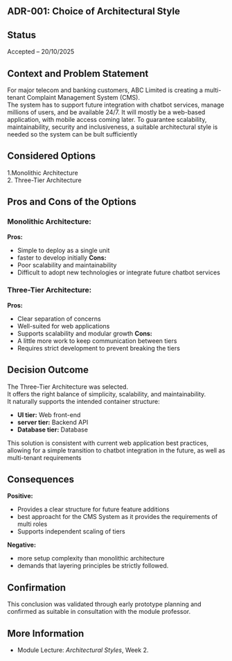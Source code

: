 ## ADR-001: Choice of Architectural Style 

## Status
Accepted – 20/10/2025


## Context and Problem Statement
For major telecom and banking customers, ABC Limited is creating a multi-tenant Complaint Management System (CMS).  
The system has to support future integration with chatbot services, manage millions of users, and be available 24/7.
It will mostly be a web-based application, with mobile access coming later. To guarantee scalability, maintainability,
security and inclusiveness, a suitable architectural style is needed so the system can be bult sufficiently

## Considered Options
1.Monolithic Architecture  
2. Three-Tier Architecture  

## Pros and Cons of the Options


### Monolithic Architecture:
**Pros:**
-  Simple to deploy as a single unit
-  faster to develop initially
**Cons:**
-  Poor scalability and maintainability
-  Difficult to adopt new technologies or integrate future chatbot services

### Three-Tier Architecture:
**Pros:**
-  Clear separation of concerns
-  Well-suited for web applications  
- Supports scalability and modular growth
**Cons:**
-  A little more work to keep communication between tiers
-  Requires strict development to prevent breaking the tiers


## Decision Outcome
The Three-Tier Architecture was selected.  
 It offers the right balance of simplicity, scalability, and maintainability.  
 It naturally supports the intended container structure:

 - **UI tier:** Web front-end
 - **server tier:** Backend API
 - **Database tier:** Database

This solution is consistent with current web application best practices, allowing for a simple 
transition to chatbot integration in the future, as well as multi-tenant requirements

## Consequences
**Positive:**
- Provides a clear structure for future feature additions
- best approacht for the CMS System as it provides the requirements of multi roles
- Supports independent scaling of tiers

 **Negative:**
- more setup complexity than monolithic architecture
- demands that layering principles be strictly followed.

## Confirmation
This conclusion was validated through early prototype planning and confirmed as suitable 
in consultation with the module professor.

## More Information
- Module Lecture: *Architectural Styles*, Week 2.  

